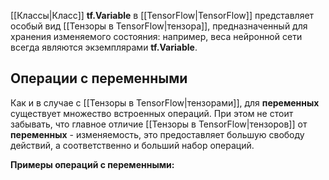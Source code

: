 [[Классы|Класс]] **tf.Variable** в [[TensorFlow|TensorFlow]] представляет особый вид [[Тензоры в TensorFlow|тензора]], предназначенный для хранения изменяемого состояния: например, веса нейронной сети всегда являются экземплярами **tf.Variable**.

## Операции с переменными

Как и в случае с [[Тензоры в TensorFlow|тензорами]], для **переменных** существует множество встроенных операций. При этом не стоит забывать, что главное отличие [[Тензоры в TensorFlow|тензоров]] от **переменных** - изменяемость, это предоставляет большую свободу действий, а соответственно и больший набор операций.

**Примеры операций с переменными:**

